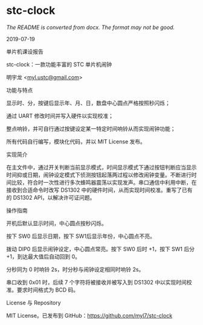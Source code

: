 # stc-clock

*The README is converted from docx. The format may not be good.*

2019-07-19

单片机课设报告

stc-clock：一款功能丰富的 STC 单片机闹钟

明宇龙  \<myl.ustc@gmail.com\>

功能与特点

显示时、分，按键后显示年、月、日，数盘中心圆点严格按照秒闪烁；

通过 UART 修改时间并写入硬件以实现校准；

整点响铃，并可自行通过按键设定某一特定时间响铃从而实现闹钟功能；

所有代码自行编写，模块化代码，并以 MIT License 发布。

实现简介

在主文件中，通过开关判断当前显示模式，时间显示模式下通过按钮判断应当显示时间抑或日期，闹钟设定模式下侦测按钮起落两过程以修改闹钟变量。不断进行时间比较，符合时一次性进行多次蜂鸣器震荡以实现发声。串口通信中利用中断，在接收到合适命令时改写 DS1302 中的硬件时间，从而实现时间校准。重写了已有的 DS1302 API，以解决许可证问题。

操作指南

开机后默认显示时间，中心圆点按秒闪烁。

按下 SW0 后显示日期，按下 SW1后显示年份，中心圆点不亮。

拨动 DIP0 后显示闹钟设定，中心圆点常亮。按下 SW0 后时 +1，按下 SW1 后分 +1，到达最大值后自动回到 0。

分秒同为 0 时响铃 2s，时分秒与闹钟设定相同时响铃 2s。

串口收到 0x01 时，后续 7 个字符将被接收并被写入到 DS1302 中以实现时间校准。要求时间格式为 BCD 码。

License 与 Repository

MIT License。已发布到 GitHub：<https://github.com/myl7/stc-clock>
